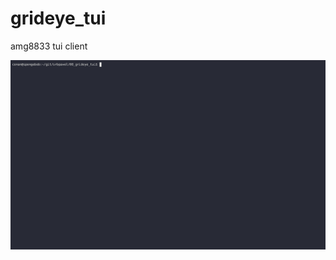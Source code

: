 # grideye_tui
amg8833 tui client

<!-- ![map](screenshot_2023_03_01_14_59_28.png) -->

<!-- [![asciicast](https://asciinema.org/a/564038.svg)](https://asciinema.org/a/564038) -->

![gif](564038.gif)
